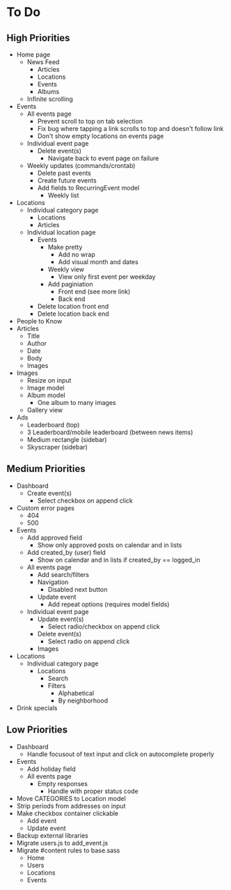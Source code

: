 # To Do

## High Priorities

- Home page
  - News Feed
    - Articles
    - Locations
    - Events
    - Albums
  - Infinite scrolling
- Events
  - All events page
    - Prevent scroll to top on tab selection
    - Fix bug where tapping a link scrolls to top and doesn't follow link
    - Don't show empty locations on events page
  - Individual event page
    - Delete event(s)
      - Navigate back to event page on failure
  - Weekly updates (commands/crontab)
    - Delete past events
    - Create future events
    - Add fields to RecurringEvent model
      - Weekly list
- Locations
  - Individual category page
    - Locations
    - Articles
  - Individual location page
    - Events
      - Make pretty
        - Add no wrap
        - Add visual month and dates
      - Weekly view
        - View only first event per weekday
      - Add paginiation
        - Front end (see more link)
        - Back end
    - Delete location front end
    - Delete location back end
- People to Know
- Articles
  - Title
  - Author
  - Date
  - Body
  - Images
- Images
  - Resize on input
  - Image model
  - Album model
    - One album to many images
  - Gallery view
- Ads
  - Leaderboard (top)
  - 3 Leaderboard/mobile leaderboard (between news items)
  - Medium rectangle (sidebar)
  - Skyscraper (sidebar)

## Medium Priorities

- Dashboard
  - Create event(s)
    - Select checkbox on append click
- Custom error pages
  - 404
  - 500
- Events
  - Add approved field
    - Show only approved posts on calendar and in lists
  - Add created_by (user) field
    - Show on calendar and in lists if created_by == logged_in
  - All events page
    - Add search/filters
    - Navigation
      - Disabled next button
    - Update event
      - Add repeat options (requires model fields)
  - Individual event page
    - Update event(s)
      - Select radio/checkbox on append click
    - Delete event(s)
      - Select radio on append click
    - Images
- Locations
  - Individual category page
    - Locations
      - Search
      - Filters
        - Alphabetical
        - By neighborhood
- Drink specials

## Low Priorities

- Dashboard
  - Handle focusout of text input and click on autocomplete properly
- Events
  - Add holiday field
  - All events page
    - Empty responses
      - Handle with proper status code
- Move CATEGORIES to Location model
- Strip periods from addresses on input
- Make checkbox container clickable
  - Add event
  - Update event
- Backup external libraries
- Migrate users.js to add_event.js
- Migrate #content rules to base.sass
  - Home
  - Users
  - Locations
  - Events
